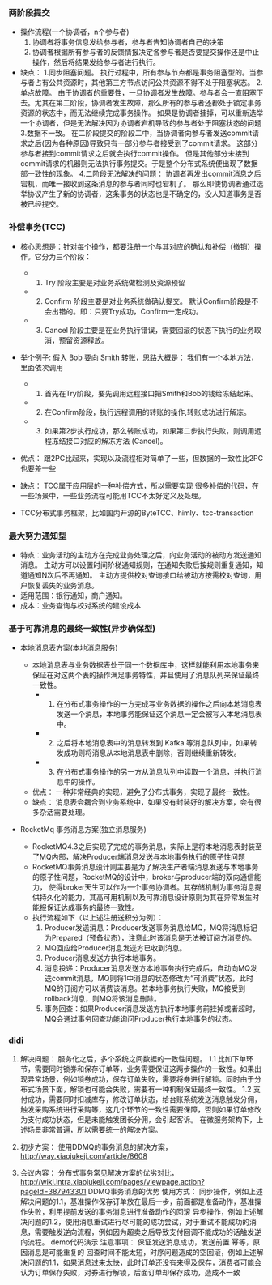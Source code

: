 ### 两阶段提交
- 操作流程(一个协调者，n个参与者)
  1. 协调者将事务信息发给参与者，参与者告知协调者自己的决策
  2. 协调者根据所有参与者的反馈情报决定各参与者是否要提交操作还是中止操作，然后将结果发给参与者进行执行。
- 缺点：
1.同步阻塞问题。
   执行过程中，所有参与节点都是事务阻塞型的。当参与者占有公共资源时，其他第三方节点访问公共资源不得不处于阻塞状态。
2.单点故障。
   由于协调者的重要性，一旦协调者发生故障。参与者会一直阻塞下去。尤其在第二阶段，协调者发生故障，那么所有的参与者还都处于锁定事务资源的状态中，而无法继续完成事务操作。
   如果是协调者挂掉，可以重新选举一个协调者，但是无法解决因为协调者宕机导致的参与者处于阻塞状态的问题
3.数据不一致。
   在二阶段提交的阶段二中，当协调者向参与者发送commit请求之后(因为各种原因)导致只有一部分参与者接受到了commit请求。
   这部分参与者接到commit请求之后就会执行commit操作。
   但是其他部分未接到commit请求的机器则无法执行事务提交。于是整个分布式系统便出现了数据部一致性的现象。
4.二阶段无法解决的问题：
   协调者再发出commit消息之后宕机，而唯一接收到这条消息的参与者同时也宕机了。
   那么即使协调者通过选举协议产生了新的协调者，这条事务的状态也是不确定的，没人知道事务是否被已经提交。

### 补偿事务(TCC) 
- 核心思想是：针对每个操作，都要注册一个与其对应的确认和补偿（撤销）操作。它分为三个阶段：
    - 1. Try 阶段主要是对业务系统做检测及资源预留
    - 2. Confirm 阶段主要是对业务系统做确认提交。
         默认Confirm阶段是不会出错的。即：只要Try成功，Confirm一定成功。
    - 3. Cancel 阶段主要是在业务执行错误，需要回滚的状态下执行的业务取消，预留资源释放。
- 举个例子: 假入 Bob 要向 Smith 转账，思路大概是： 我们有一个本地方法，里面依次调用
    - 1. 首先在Try阶段，要先调用远程接口把Smith和Bob的钱给冻结起来。
    - 2. 在Confirm阶段，执行远程调用的转账的操作,转账成功进行解冻。
    - 3. 如果第2步执行成功，那么转账成功，如果第二步执行失败，则调用远程冻结接口对应的解冻方法 (Cancel)。

- 优点： 跟2PC比起来，实现以及流程相对简单了一些，但数据的一致性比2PC也要差一些
- 缺点： TCC属于应用层的一种补偿方式，所以需要实现 很多补偿的代码，在一些场景中，一些业务流程可能用TCC不太好定义及处理。
- TCC分布式事务框架，比如国内开源的ByteTCC、himly、tcc-transaction

### 最大努力通知型
- 特点：业务活动的主动方在完成业务处理之后，向业务活动的被动方发送通知消息。
    主动方可以设置时间阶梯通知规则，在通知失败后按规则重复通知，知道通知N次后不再通知。
    主动方提供校对查询接口给被动方按需校对查询，用户恢复丢失的业务消息。
- 适用范围：银行通知，商户通知。
- 成本：业务查询与校对系统的建设成本

### 基于可靠消息的最终一致性(异步确保型)
- 本地消息表方案(本地消息服务)
    - 本地消息表与业务数据表处于同一个数据库中，这样就能利用本地事务来保证在对这两个表的操作满足事务特性，并且使用了消息队列来保证最终一致性。
       - 1. 在分布式事务操作的一方完成写业务数据的操作之后向本地消息表发送一个消息，本地事务能保证这个消息一定会被写入本地消息表中。
       - 2. 之后将本地消息表中的消息转发到 Kafka 等消息队列中，如果转发成功则将消息从本地消息表中删除，否则继续重新转发。
       - 3. 在分布式事务操作的另一方从消息队列中读取一个消息，并执行消息中的操作。
    - 优点： 一种非常经典的实现，避免了分布式事务，实现了最终一致性。
    - 缺点： 消息表会耦合到业务系统中，如果没有封装好的解决方案，会有很多杂活需要处理。

- RocketMq 事务消息方案(独立消息服务)
    - RocketMQ4.3之后实现了完成的事务消息，实际上是将本地消息表封装至了MQ内部，解决Producer端消息发送与本地事务执行的原子性问题
    - RocketMQ事务消息设计则主要是为了解决生产者端消息发送与本地事务的原子性问题，RocketMQ的设计中，broker与producer端的双向通信能力，
       使得broker天生可以作为一个事务协调者。其存储机制为事务消息提供持久化的能力，其高可用机制以及可靠消息设计原则为其在异常发生时能报保证达成事务的最终一致性。
    - 执行流程如下（以上述注册送积分为例）：
      1. Producer发送消息：Producer发送事务消息给MQ，MQ将消息标记为Prepared（预备状态），注意此时该消息是无法被订阅方消费的。
      2. MQ回应给Producer消息发送方已收到消息。
      3. Producer消息发送方执行本地事务。
      4. 消息投递：Producer消息发送方本地事务执行完成后，自动向MQ发送commit消息，MQ则将1中消息的状态修改为“可消费”状态，此时MQ的订阅方可以消费该消息。若本地事务执行失败，MQ接受到rollback消息，则MQ将该消息删除。
      5. 事务回查：如果Producer消息发送方执行本地事务前挂掉或者超时，MQ会通过事务回查功能询问Producer执行本地事务的状态。


### didi 
1. 解决问题：
服务化之后，多个系统之间数据的一致性问题。
1.1 比如下单环节，需要同时锁券和保存订单等，业务需要保证这两步操作的一致性。如果出现异常场景，例如锁券成功，保存订单失败，需要将券进行解锁。同时由于分布式场景下面，解锁也可能会失败，需要有一种机制保证最终一致性。
1.2 支付成功，需要同时扣减库存，修改订单状态，给台账系统发送消息触发分佣，触发采购系统进行采购等，这几个环节的一致性需要保障，否则如果订单修改为支付成功状态，但是未能触发团长分佣，会引起客诉。
在微服务架构下，上述场景非常普遍，所以需要统一的解决方案。

2. 初步方案：
使用DDMQ的事务消息的解决方案，http://way.xiaojukeji.com/article/8608

3. 会议内容：
分布式事务常见解决方案的优劣对比，http://wiki.intra.xiaojukeji.com/pages/viewpage.action?pageId=387943301
DDMQ事务消息的优势
使用方式：
同步操作，例如上述解决问题的1.1，基准操作保存订单放在最后一步，前面都是准备动作，基准操作失败，利用提前发送的事务消息进行准备动作的回滚
异步操作，例如上述解决问题的1.2，使用消息重试进行尽可能的成功尝试，对于重试不能成功的消息，需要触发逆向流程，例如因为超卖之后导致支付回调不能成功的话触发逆向流程。
demo代码演示
注意事项：
保证发送消息成功，发送前置
幂等，原因消息是可能重复的
回查时间不能太短，时序问题造成的空回滚，例如上述解决问题的1.1，如果消息过来太快，此时订单还没有来得及保存，消费者可能会认为订单保存失败，对券进行解锁，后面订单却保存成功，造成不一致



